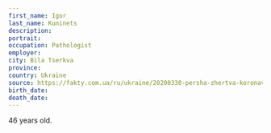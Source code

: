 ```yaml
---
first_name: Igor
last_name: Kuninets
description: 
portrait: 
occupation: Pathologist
employer: 
city: Bila Tserkva
province: 
country: Ukraine
source: https://fakty.com.ua/ru/ukraine/20200330-persha-zhertva-koronavirusu-v-bilij-tserkvi-pomer-likar/
birth_date: 
death_date: 
---
```


46 years old.